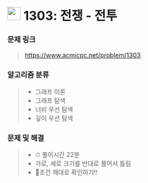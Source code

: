 # <img src="https://d2gd6pc034wcta.cloudfront.net/tier/10.svg" width="30">  1303: 전쟁 - 전투

### 문제 링크

> https://www.acmicpc.net/problem/1303



### 알고리즘 분류

>- 그래프 이론
>- 그래프 탐색
>- 너비 우선 탐색
>- 깊이 우선 탐색



### 문제 및 해결

>- ⏱ 풀이시간 22분
>- 가로, 세로 크기를 반대로 풀어서 틀림
>- 📌조건 제대로 확인하기!!

